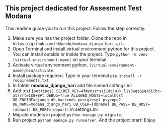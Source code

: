 ## This project dedicated for Assesment Test Modana

This readme guide you to run this project. Follow the step correctly.

1. Make sure you has the project folder. Clone the repo in `https://github.com/hkkundo/modana_django_hari.git`.
2. Open Terminal and install virtual environment python for this project. You can install outside or inside the project. Type `python -m venv [virtual-environment-name]` on your terminal.
3. Activate virtual environment python. `[virtual-environment-name]/bin/activate`.
4. Install package required. Type in your terminal `pip install -r requirements.txt`
5. In folder **modana_django_hari** add file named *settings.ini*
6. Add text `[settings]
SECRET_KEY=4f#y0sz*szj1dq!u)k_l1s3wqt&$q)6i(hc-at7rrtw1$8+8#t
DEBUG=True
ALLOWED_HOSTS=localhost
DB_ENGINE=django.db.backends.postgresql_psycopg2
DB_NAME=modana_django_hari
DB_USER=[dbname]
DB_PASS=
DB_HOST=[dbhost]
DB_PORT=[dbport]` in settings.ini
6. Migrate models in project `python manage.py migrate`.
7. Run project `python manage.py runserver`. And the project start! Enjoy.